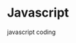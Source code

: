 # Javascript
javascript coding


<!-- # Summary Table:
# Goal	            Method	                Example
# Characters	    split("")	          "abc" → ['a','b','c']
# Characters	    [...str]	          "abc" → ['a','b','c']
# Words by space	split(" ")	    "a b c" → ['a','b','c']
# By comma	        split(",")	          "a,b,c" → ['a','b','c']
# With regex	    split(/\s+/)	      Multiple spaces → words
# With map function	Array.from(str, f)	Custom mapped array -->



<!-- A Higher-Order Function is:

A function that takes another function as input and/or returns a function.

A Higher-Order Component (HOC) in React is:

A function that takes a component and returns a new component with enhanced behavior. -->